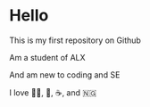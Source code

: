 # Hello

This is my first repository on Github

Am a student of ALX

And am new to coding and SE

I love :technologist:, :pizza:, :coffee:, and :nigeria:
